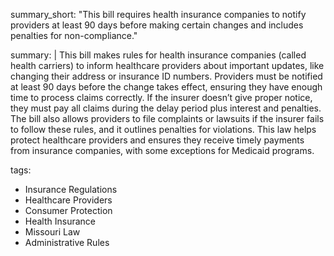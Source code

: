 summary_short: "This bill requires health insurance companies to notify providers at least 90 days before making certain changes and includes penalties for non-compliance."

summary: |
  This bill makes rules for health insurance companies (called health carriers) to inform healthcare providers about important updates, like changing their address or insurance ID numbers. Providers must be notified at least 90 days before the change takes effect, ensuring they have enough time to process claims correctly. If the insurer doesn’t give proper notice, they must pay all claims during the delay period plus interest and penalties. The bill also allows providers to file complaints or lawsuits if the insurer fails to follow these rules, and it outlines penalties for violations. This law helps protect healthcare providers and ensures they receive timely payments from insurance companies, with some exceptions for Medicaid programs.

tags:
  - Insurance Regulations
  - Healthcare Providers
  - Consumer Protection
  - Health Insurance
  - Missouri Law
  - Administrative Rules
